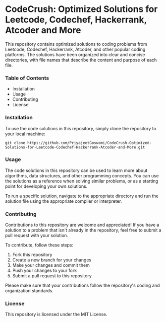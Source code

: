 # CodeCrush: Optimized Solutions for Leetcode, Codechef, Hackerrank, Atcoder and More
This repository contains optimized solutions to coding problems from Leetcode, Codechef, Hackerrank, Atcoder, and other popular coding platforms. The solutions have been organized into clear and concise directories, with file names that describe the content and purpose of each file.

### Table of Contents
- Installation
- Usage
- Contributing
- License

### Installation
To use the code solutions in this repository, simply clone the repository to your local machine:
```
git clone https://github.com/PriyajeetGoswami/CodeCrush-Optimized-Solutions-for-Leetcode-Codechef-Hackerrank-Atcoder-and-More.git
```
### Usage
The code solutions in this repository can be used to learn more about algorithms, data structures, and other programming concepts. You can use the solutions as a reference when solving similar problems, or as a starting point for developing your own solutions.

To run a specific solution, navigate to the appropriate directory and run the solution file using the appropriate compiler or interpreter.

### Contributing
Contributions to this repository are welcome and appreciated! If you have a solution to a problem that isn't already in the repository, feel free to submit a pull request with your solution.

To contribute, follow these steps:

1. Fork this repository
2. Create a new branch for your changes
3. Make your changes and commit them
4. Push your changes to your fork
5. Submit a pull request to this repository

Please make sure that your contributions follow the repository's coding and organization standards.

### License
This repository is licensed under the MIT License.
